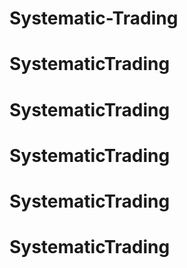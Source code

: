 # Systematic-Trading
# SystematicTrading
# SystematicTrading
# SystematicTrading
# SystematicTrading
# SystematicTrading

